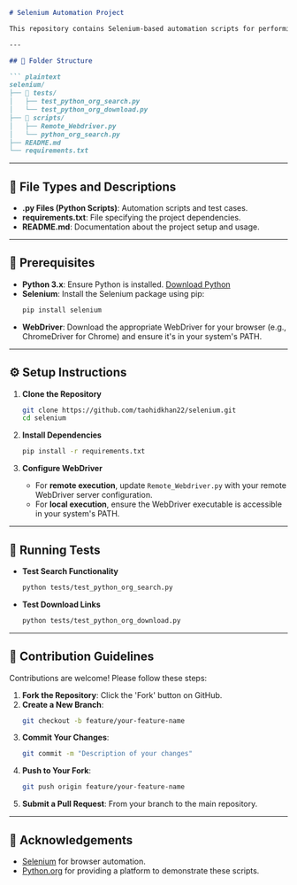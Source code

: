 
```markdown
# Selenium Automation Project

This repository contains Selenium-based automation scripts for performing browser tasks on the [Python.org](https://www.python.org/) website, such as search functionalities and download operations.

---

## 📁 Folder Structure

``` plaintext
selenium/
├── 📂 tests/                  
│   ├── test_python_org_search.py   
│   └── test_python_org_download.py 
├── 📂 scripts/               
│   ├── Remote_Webdriver.py        
│   └── python_org_search.py       
├── README.md                
└── requirements.txt          
```

---

## 📝 File Types and Descriptions

- **.py Files (Python Scripts)**: Automation scripts and test cases.
- **requirements.txt**: File specifying the project dependencies.
- **README.md**: Documentation about the project setup and usage.

---

## 🚀 Prerequisites

- **Python 3.x**: Ensure Python is installed. [Download Python](https://www.python.org/downloads/)
- **Selenium**: Install the Selenium package using pip:
  ```bash
  pip install selenium
  ```
- **WebDriver**: Download the appropriate WebDriver for your browser (e.g., ChromeDriver for Chrome) and ensure it's in your system's PATH.

---

## ⚙️ Setup Instructions

1. **Clone the Repository**
   ```bash
   git clone https://github.com/taohidkhan22/selenium.git
   cd selenium
   ```

2. **Install Dependencies**
   ```bash
   pip install -r requirements.txt
   ```

3. **Configure WebDriver**
   - For **remote execution**, update `Remote_Webdriver.py` with your remote WebDriver server configuration.
   - For **local execution**, ensure the WebDriver executable is accessible in your system's PATH.

---

## 🧪 Running Tests

- **Test Search Functionality**
  ```bash
  python tests/test_python_org_search.py
  ```

- **Test Download Links**
  ```bash
  python tests/test_python_org_download.py
  ```

---

## 🤝 Contribution Guidelines

Contributions are welcome! Please follow these steps:

1. **Fork the Repository**: Click the 'Fork' button on GitHub.
2. **Create a New Branch**:
   ```bash
   git checkout -b feature/your-feature-name
   ```
3. **Commit Your Changes**:
   ```bash
   git commit -m "Description of your changes"
   ```
4. **Push to Your Fork**:
   ```bash
   git push origin feature/your-feature-name
   ```
5. **Submit a Pull Request**: From your branch to the main repository.

---



## 🙌 Acknowledgements

- [Selenium](https://www.selenium.dev/) for browser automation.
- [Python.org](https://www.python.org/) for providing a platform to demonstrate these scripts.
```
